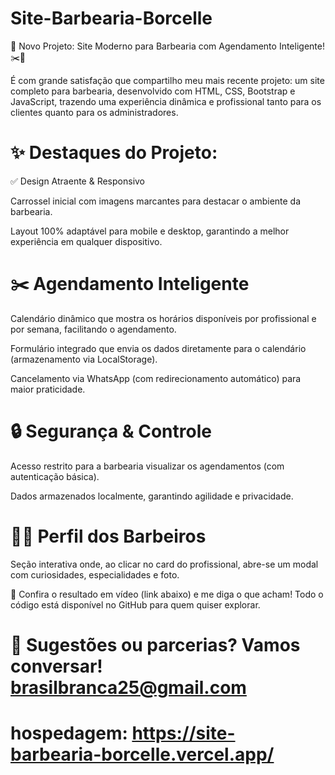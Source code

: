 # Site-Barbearia-Borcelle
🚀 Novo Projeto: Site Moderno para Barbearia com Agendamento Inteligente! ✂️💈

É com grande satisfação que compartilho meu mais recente projeto: um site completo para barbearia, desenvolvido com HTML, CSS, Bootstrap e JavaScript, trazendo uma experiência dinâmica e profissional tanto para os clientes quanto para os administradores.

 # ✨ Destaques do Projeto:
✅ Design Atraente & Responsivo

Carrossel inicial com imagens marcantes para destacar o ambiente da barbearia.

Layout 100% adaptável para mobile e desktop, garantindo a melhor experiência em qualquer dispositivo.

# ✂️ Agendamento Inteligente

Calendário dinâmico que mostra os horários disponíveis por profissional e por semana, facilitando o agendamento.

Formulário integrado que envia os dados diretamente para o calendário (armazenamento via LocalStorage).

Cancelamento via WhatsApp (com redirecionamento automático) para maior praticidade.

# 🔒 Segurança & Controle

Acesso restrito para a barbearia visualizar os agendamentos (com autenticação básica).

Dados armazenados localmente, garantindo agilidade e privacidade.

# 👨‍✂️ Perfil dos Barbeiros

Seção interativa onde, ao clicar no card do profissional, abre-se um modal com curiosidades, especialidades e foto.

🔗 Confira o resultado em vídeo (link abaixo) e me diga o que acham! Todo o código está disponível no GitHub para quem quiser explorar.

# 📩 Sugestões ou parcerias? Vamos conversar! brasilbranca25@gmail.com
# hospedagem: https://site-barbearia-borcelle.vercel.app/
